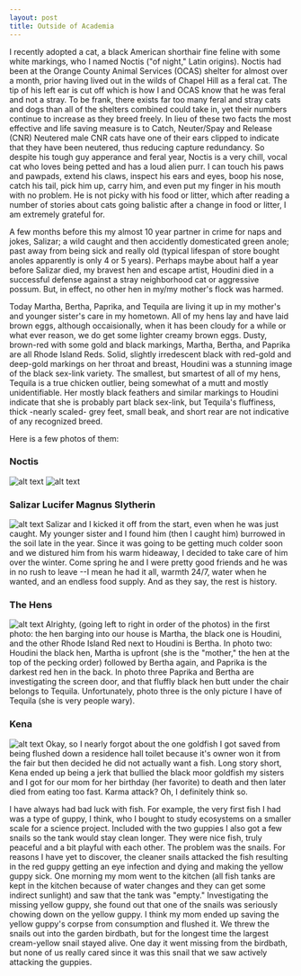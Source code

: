```yaml
---
layout: post
title: Outside of Academia
---
```


I recently adopted a cat, a black American shorthair fine feline with some white markings, who I named Noctis ("of night," Latin origins). Noctis had been at the Orange County Animal Services (OCAS) shelter for almost over a month, prior having lived out in the wilds of Chapel Hill as a feral cat. The tip of his left ear is cut off which is how I and OCAS know that he was feral and not a stray. To be frank, there exists far too many feral and stray cats and dogs than all of the shelters combined could take in, yet their numbers continue to increase as they breed freely. In lieu of these two facts the most effective and life saving measure is to Catch, Neuter/Spay and Release (CNR)  Neutered male CNR cats have one of their ears clipped to indicate that they have been neutered, thus reducing capture redundancy. So despite his tough guy apperance and feral year, Noctis is a very chill, vocal cat who loves being petted and has a loud alien purr. I can touch his paws and pawpads, extend his claws, inspect his ears and eyes, boop his nose, catch his tail, pick him up, carry him, and even put my finger in his mouth with no problem. He is not picky with his food or litter, which after reading a number of stories about cats going balistic after a change in food or litter, I am extremely grateful for.

A few months before this my almost 10 year partner in crime for naps and jokes, Salizar; a wild caught and then accidently domesticated green anole; past away from being sick and really old (typical lifespan of store bought anoles apparently is only 4 or 5 years). Perhaps maybe about half a year before Salizar died, my bravest hen and escape artist, Houdini died in a successful defense against a stray neighborhood cat or aggressive possum. But, in effect, no other hen in my/my mother's flock was harmed. 

Today Martha, Bertha, Paprika, and Tequila are living it up in my mother's and younger sister's care in my hometown. All of my hens lay and have laid brown eggs, although occaisionally, when it has been cloudy for a while or what ever reason, we do get some lighter creamy brown eggs. Dusty, brown-red with some gold and black markings, Martha, Bertha, and Paprika are all Rhode Island Reds. Solid, slightly irredescent black with red-gold and deep-gold markings on her throat and breast, Houdini was a stunning image of the black sex-link variety. The smallest, but smartest of all of my hens, Tequila is a true chicken outlier, being somewhat of a mutt and mostly unidentifiable. Her mostly black feathers and similar markings to Houdini indicate that she is probably part black sex-link, but Tequila's fluffiness, thick -nearly scaled- grey feet, small beak, and short rear are not indicative of any recognized breed.

Here is a few photos of them:

### Noctis
![alt text](http://orig08.deviantart.net/e809/f/2016/187/a/6/a6cec20c388ac810b46cb030b4b19922-da91ckk.png "noctis")
![alt text](http://orig02.deviantart.net/80da/f/2016/187/a/4/a45e198032c094be5c41117860e17ff0-da91cl0.png "comfy_noctis")

### Salizar Lucifer Magnus Slytherin
![alt text](http://img11.deviantart.net/0e37/i/2016/187/6/1/salizar_by_sealegionqueen-da91clm.png "salizar")
Salizar and I kicked it off from the start, even when he was just caught. My younger sister and I found him (then I caught him) burrowed in the soil late in the year. Since it was going to be getting much colder soon and we distured him from his warm hideaway, I decided to take care of him over the winter. Come spring he and I were pretty good friends and he was in no rush to leave --I mean he had it all, warmth 24/7, water when he wanted, and an endless food supply. And as they say, the rest is history.

### The Hens
![alt text](http://img04.deviantart.net/6963/i/2016/187/8/5/hens_by_sealegionqueen-da91cjr.png "hens")
Alrighty, (going left to right in order of the photos) in the first photo: the hen barging into our house is Martha, the black one is Houdini, and the other Rhode Island Red next to Houdini is Bertha. In photo two: Houdini the black hen, Martha is upfront (she is the "mother," the hen at the top of the pecking order) followed by Bertha again, and Paprika is the darkest red hen in the back. In photo three Paprika and Bertha are investigating the screen door, and that fluffly black hen butt under the chair belongs to Tequila. Unfortunately, photo three is the only picture I have of Tequila (she is very people wary).  

### Kena
![alt text](http://orig00.deviantart.net/a9e2/f/2016/187/1/0/108a25dff8be9adfeea617a9688fa1e2-da91ck6.png "kena")
Okay, so I nearly forgot about the one goldfish I got saved from being flushed down a residence hall toilet because it's owner won it from the fair but then decided he did not actually want a fish. Long story short, Kena ended up being a jerk that bullied the black moor goldfish my sisters and I got for our mom for her birthday (her favorite) to death and then later died from eating too fast. Karma attack? Oh, I definitely think so. 

I have always had bad luck with fish.  For example, the very first fish I had was a type of guppy, I think, who I bought to study ecosystems on a smaller scale for a science project. Included with the two guppies I also got a few snails so the tank would stay clean longer. They were nice fish, truly peaceful and a bit playful with each other. The problem was the snails. For reasons I have yet to discover, the cleaner snails attacked the fish resulting in the red guppy getting an eye infection and dying and making the yellow guppy sick. One morning my mom went to the kitchen (all fish tanks are kept in the kitchen because of water changes and they can get some indirect sunlight) and saw that the tank was "empty." Investigating the missing yellow guppy, she found out that one of the snails was seriously chowing down on the yellow guppy.  I think my mom ended up saving the yellow guppy's corpse from consumption and flushed it. We threw the snails out into the garden birdbath, but for the longest time the largest cream-yellow snail stayed alive. One day it went missing from the birdbath, but none of us really cared since it was this snail that we saw actively attacking the guppies.  